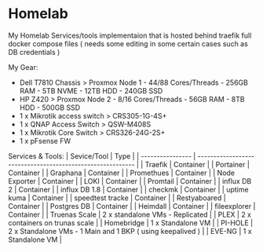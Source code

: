 # Homelab

My Homelab Services/tools implementaion that is hosted behind traefik
full docker compose files ( needs some editing in some certain cases such as DB credentials )

My Gear:
- Dell T7810 Chassis > Proxmox Node 1 - 44/88 Cores/Threads - 256GB RAM - 5TB NVME - 12TB HDD - 240GB SSD
- HP Z420 > Proxmox Node 2 - 8/16 Cores/Threads - 56GB RAM - 8TB HDD - 500GB SSD
- 1 x Mikrotik access switch > CRS305-1G-4S+
- 1 x QNAP Access Switch > QSW-M408S
- 1 x Mikrotik Core Switch > CRS326-24G-2S+
- 1 x pFsense FW 

Services & Tools:
| Sevice/Tool      | Type                                                       |
| ---------------- | ---------------------------------------------------------- |
| Traefik          | Container                                                  |
| Portainer        | Container                                                  |
| Graphana         | Container                                                  |
| Promethues       | Container                                                  |
| Node Exporter    | Container                                                  |
| LOKI             | Container                                                  |
| Promtail         | Container                                                  |
| influx DB 2      | Container                                                  |
| influx DB 1.8    | Container                                                  |
| checkmk          | Container                                                  |
| uptime kuma      | Container                                                  |
| speedtest tracke | Container                                                  |
| Restyaboared     | Container                                                  |
| Postgres DB      | Container                                                  |
| Heimdall         | Container                                                  |
| fileexplorer     | Container                                                  |
| Truenas Scale    | 2 x standalone VMs - Replicated                            |
| PLEX             | 2 x containers on trunas scale                             |
| Homebridge       | 1 x Standalone VM                                          |
| PI-HOLE          | 2 x Standalone VMs - 1 Main and 1 BKP ( using keepalived ) |
| EVE-NG           | 1 x Standalone VM                                          |

